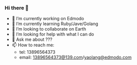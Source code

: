 ### Hi there 👋

- 🔭 I’m currently working on Edmodo
- 🌱 I’m currently learning Ruby/Jave/Golang
- 👯 I’m looking to collaborate on Earth
- 🤔 I’m looking for help with what I can do
- 💬 Ask me about ???
- 📫 How to reach me: 
  - tel: 13896564373 
  - email: 13896564373@139.com/yaolang@edmodo.com

<!--
**yaolangEdmodo/yaolangEdmodo** is a ✨ _special_ ✨ repository because its `README.md` (this file) appears on your GitHub profile.

Here are some ideas to get you started:

- 🔭 I’m currently working on ...
- 🌱 I’m currently learning ...
- 👯 I’m looking to collaborate on ...
- 🤔 I’m looking for help with ...
- 💬 Ask me about ...
- 📫 How to reach me: ...
- 😄 Pronouns: ...
- ⚡ Fun fact: ...
-->

